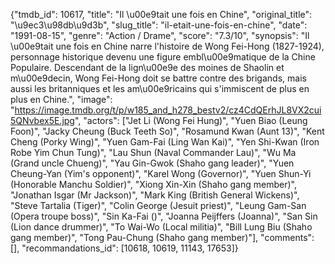 {"tmdb_id": 10617, "title": "Il \u00e9tait une fois en Chine", "original_title": "\u9ec3\u98db\u9d3b", "slug_title": "il-etait-une-fois-en-chine", "date": "1991-08-15", "genre": "Action / Drame", "score": "7.3/10", "synopsis": "Il \u00e9tait une fois en Chine narre l'histoire de Wong Fei-Hong (1827-1924), personnage historique devenu une figure embl\u00e9matique de la Chine Populaire. Descendant de la lign\u00e9e des moines de Shaolin et m\u00e9decin, Wong Fei-Hong doit se battre contre des brigands, mais aussi les britanniques et les am\u00e9ricains qui s'immiscent de plus en plus en Chine.", "image": "https://image.tmdb.org/t/p/w185_and_h278_bestv2/cz4CdQErhJL8VX2cui5QNvbex5E.jpg", "actors": ["Jet Li (Wong Fei Hung)", "Yuen Biao (Leung Foon)", "Jacky Cheung (Buck Teeth So)", "Rosamund Kwan (Aunt 13)", "Kent Cheng (Porky Wing)", "Yuen Gam-Fai (Ling Wan Kai)", "Yen Shi-Kwan (Iron Robe Yim Chun Tung)", "Lau Shun (Naval Commander Lau)", "Wu Ma (Grand uncle Chueng)", "Yau Gin-Gwok (Shaho gang leader)", "Yuen Cheung-Yan (Yim's opponent)", "Karel Wong (Governor)", "Yuen Shun-Yi (Honorable Manchu Soldier)", "Xiong Xin-Xin (Shaho gang member)", "Jonathan Isgar (Mr Jackson)", "Mark King (British General Wickens)", "Steve Tartalia (Tiger)", "Colin George (Jesuit priest)", "Leung Gam-San (Opera troupe boss)", "Sin Ka-Fai ()", "Joanna Peijffers (Joanna)", "San Sin (Lion dance drummer)", "To Wai-Wo (Local militia)", "Bill Lung Biu (Shaho gang member)", "Tong Pau-Chung (Shaho gang member)"], "comments": [], "recommandations_id": [10618, 10619, 11143, 17653]}